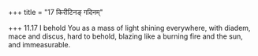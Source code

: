+++
title = "17 किरीटिनङ् गदिनम्"

+++
11.17 I behold You as a mass of light shining everywhere, with diadem,
mace and discus, hard to behold, blazing like a burning fire and the
sun, and immeasurable.
